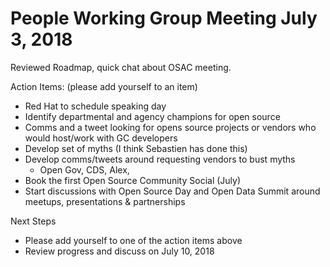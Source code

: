 # People Working Group Meeting July 3, 2018

Reviewed Roadmap, quick chat about OSAC meeting.


Action Items: (please add yourself to an item)

* Red Hat to schedule speaking day
* Identify departmental and agency champions for open source
* Comms and a tweet looking for opens source projects or vendors who would host/work with GC developers
* Develop set of myths (I think Sebastien has done this)
* Develop comms/tweets around requesting vendors to bust myths
  * Open Gov, CDS, Alex,
* Book the first Open Source Community Social (July)
* Start discussions with Open Source Day and Open Data Summit around meetups, presentations & partnerships

Next Steps

* Please add yourself to one of the action items above
* Review progress and discuss on July 10, 2018
